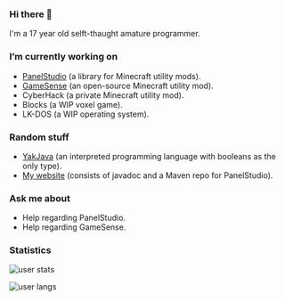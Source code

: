 ### Hi there 👋
I'm a 17 year old selft-thaught amature programmer.

### I’m currently working on
* [PanelStudio](https://github.com/lukflug/PanelStudio) (a library for Minecraft utility mods).
* [GameSense](https://github.com/IUDevman/gamesense-client) (an open-source Minecraft utility mod).
* CyberHack (a private Minecraft utility mod).
* Blocks (a WIP voxel game).
* LK-DOS (a WIP operating system).

### Random stuff
* [YakJava](https://github.com/lukflug/yakjava) (an interpreted programming language with booleans as the only type).
* [My website](https://lukflug.github.io) (consists of javadoc and a Maven repo for PanelStudio).

### Ask me about
* Help regarding PanelStudio.
* Help regarding GameSense.

### Statistics
![user stats](https://github-readme-stats.vercel.app/api?username=lukflug&count_private=true&show_icons=true)

![user langs](https://github-readme-stats.vercel.app/api/top-langs/?username=lukflug)
